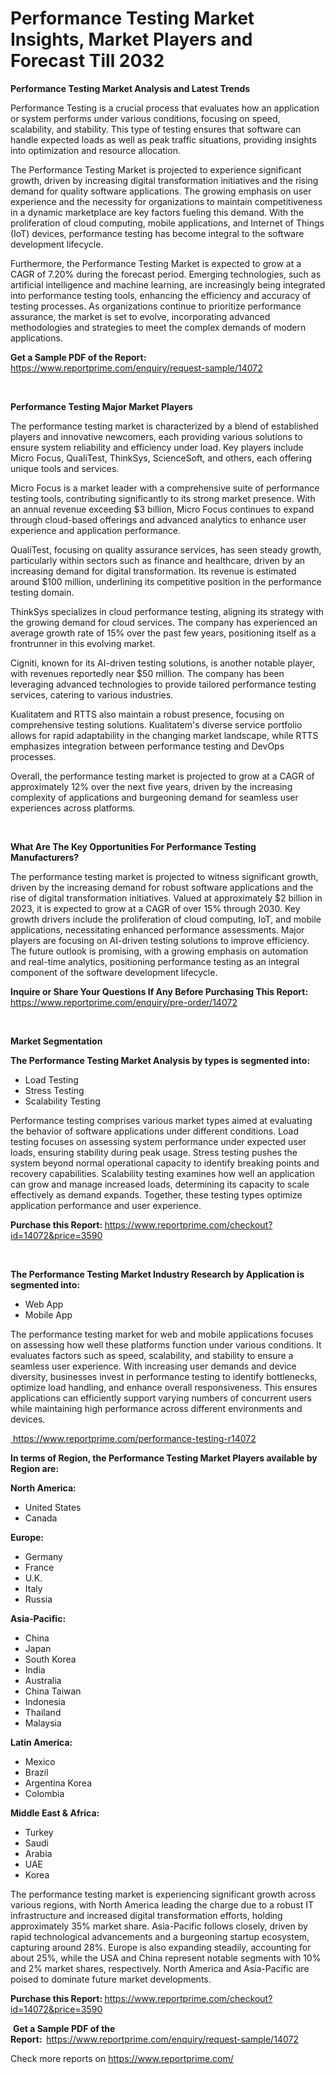 <p><h1>Performance Testing Market Insights, Market Players and Forecast Till 2032</h1></p><p><strong>Performance Testing Market Analysis and Latest Trends</strong></p>
<p><p>Performance Testing is a crucial process that evaluates how an application or system performs under various conditions, focusing on speed, scalability, and stability. This type of testing ensures that software can handle expected loads as well as peak traffic situations, providing insights into optimization and resource allocation.</p><p>The Performance Testing Market is projected to experience significant growth, driven by increasing digital transformation initiatives and the rising demand for quality software applications. The growing emphasis on user experience and the necessity for organizations to maintain competitiveness in a dynamic marketplace are key factors fueling this demand. With the proliferation of cloud computing, mobile applications, and Internet of Things (IoT) devices, performance testing has become integral to the software development lifecycle.</p><p>Furthermore, the Performance Testing Market is expected to grow at a CAGR of 7.20% during the forecast period. Emerging technologies, such as artificial intelligence and machine learning, are increasingly being integrated into performance testing tools, enhancing the efficiency and accuracy of testing processes. As organizations continue to prioritize performance assurance, the market is set to evolve, incorporating advanced methodologies and strategies to meet the complex demands of modern applications.</p></p>
<p><strong>Get a Sample PDF of the Report:&nbsp;</strong> <a href="https://www.reportprime.com/enquiry/request-sample/14072?utm_campaign=3072&utm_medium=2&utm_source=Github&utm_content=ia&utm_term=20032025&utm_id=performance-testing">https://www.reportprime.com/enquiry/request-sample/14072</a></p>
<p>&nbsp;</p>
<p><strong>Performance Testing Major Market Players</strong></p>
<p><p>The performance testing market is characterized by a blend of established players and innovative newcomers, each providing various solutions to ensure system reliability and efficiency under load. Key players include Micro Focus, QualiTest, ThinkSys, ScienceSoft, and others, each offering unique tools and services.</p><p>Micro Focus is a market leader with a comprehensive suite of performance testing tools, contributing significantly to its strong market presence. With an annual revenue exceeding $3 billion, Micro Focus continues to expand through cloud-based offerings and advanced analytics to enhance user experience and application performance.</p><p>QualiTest, focusing on quality assurance services, has seen steady growth, particularly within sectors such as finance and healthcare, driven by an increasing demand for digital transformation. Its revenue is estimated around $100 million, underlining its competitive position in the performance testing domain.</p><p>ThinkSys specializes in cloud performance testing, aligning its strategy with the growing demand for cloud services. The company has experienced an average growth rate of 15% over the past few years, positioning itself as a frontrunner in this evolving market.</p><p>Cigniti, known for its AI-driven testing solutions, is another notable player, with revenues reportedly near $50 million. The company has been leveraging advanced technologies to provide tailored performance testing services, catering to various industries.</p><p>Kualitatem and RTTS also maintain a robust presence, focusing on comprehensive testing solutions. Kualitatem's diverse service portfolio allows for rapid adaptability in the changing market landscape, while RTTS emphasizes integration between performance testing and DevOps processes.</p><p>Overall, the performance testing market is projected to grow at a CAGR of approximately 12% over the next five years, driven by the increasing complexity of applications and burgeoning demand for seamless user experiences across platforms.</p></p>
<p>&nbsp;</p>
<p><strong>What Are The Key Opportunities For Performance Testing Manufacturers?</strong></p>
<p><p>The performance testing market is projected to witness significant growth, driven by the increasing demand for robust software applications and the rise of digital transformation initiatives. Valued at approximately $2 billion in 2023, it is expected to grow at a CAGR of over 15% through 2030. Key growth drivers include the proliferation of cloud computing, IoT, and mobile applications, necessitating enhanced performance assessments. Major players are focusing on AI-driven testing solutions to improve efficiency. The future outlook is promising, with a growing emphasis on automation and real-time analytics, positioning performance testing as an integral component of the software development lifecycle.</p></p>
<p><strong>Inquire or Share Your Questions If Any Before Purchasing This Report:</strong> <a href="https://www.reportprime.com/enquiry/pre-order/14072?utm_campaign=3072&utm_medium=2&utm_source=Github&utm_content=ia&utm_term=20032025&utm_id=performance-testing">https://www.reportprime.com/enquiry/pre-order/14072</a></p>
<p>&nbsp;</p>
<p><strong>Market Segmentation</strong></p>
<p><strong>The Performance Testing Market Analysis by types is segmented into:</strong></p>
<p><ul><li>Load Testing</li><li>Stress Testing</li><li>Scalability Testing</li></ul></p>
<p><p>Performance testing comprises various market types aimed at evaluating the behavior of software applications under different conditions. Load testing focuses on assessing system performance under expected user loads, ensuring stability during peak usage. Stress testing pushes the system beyond normal operational capacity to identify breaking points and recovery capabilities. Scalability testing examines how well an application can grow and manage increased loads, determining its capacity to scale effectively as demand expands. Together, these testing types optimize application performance and user experience.</p></p>
<p><strong>Purchase this Report:&nbsp;</strong><a href="https://www.reportprime.com/checkout?id=14072&price=3590&utm_campaign=3072&utm_medium=2&utm_source=Github&utm_content=ia&utm_term=20032025&utm_id=performance-testing">https://www.reportprime.com/checkout?id=14072&price=3590</a></p>
<p>&nbsp;</p>
<p><strong>The Performance Testing Market Industry Research by Application is segmented into:</strong></p>
<p><ul><li>Web App</li><li>Mobile App</li></ul></p>
<p><p>The performance testing market for web and mobile applications focuses on assessing how well these platforms function under various conditions. It evaluates factors such as speed, scalability, and stability to ensure a seamless user experience. With increasing user demands and device diversity, businesses invest in performance testing to identify bottlenecks, optimize load handling, and enhance overall responsiveness. This ensures applications can efficiently support varying numbers of concurrent users while maintaining high performance across different environments and devices.</p></p>
<p><a href="https://www.reportprime.com/performance-testing-r14072?utm_campaign=3072&utm_medium=2&utm_source=Github&utm_content=ia&utm_term=20032025&utm_id=performance-testing">&nbsp;https://www.reportprime.com/performance-testing-r14072</a></p>
<p><strong>In terms of Region, the Performance Testing Market Players available by Region are:</strong></p>
<p>
    <p> <strong> North America: </strong>
        <ul>
            <li>United States</li>
            <li>Canada</li>
        </ul>
        </p> 
    <p> <strong> Europe: </strong>
        <ul>
            <li>Germany</li>
            <li>France</li>
            <li>U.K.</li>
            <li>Italy</li>
            <li>Russia</li>
        </ul>
        </p> 
    <p> <strong> Asia-Pacific: </strong>
        <ul>
            <li>China</li>
            <li>Japan</li>
            <li>South Korea</li>
            <li>India</li>
            <li>Australia</li>
            <li>China Taiwan</li>
            <li>Indonesia</li>
            <li>Thailand</li>
            <li>Malaysia</li>
        </ul>
        </p> 
    <p> <strong> Latin America: </strong>
        <ul>
            <li>Mexico</li>
            <li>Brazil</li>
            <li>Argentina Korea</li>
            <li>Colombia</li>
        </ul>
        </p> 
    <p> <strong> Middle East & Africa: </strong>
        <ul>
            <li>Turkey</li>
            <li>Saudi</li>
            <li>Arabia</li>
            <li>UAE</li>
            <li>Korea</li>
        </ul>
    </p>
    </p>
<p><p>The performance testing market is experiencing significant growth across various regions, with North America leading the charge due to a robust IT infrastructure and increased digital transformation efforts, holding approximately 35% market share. Asia-Pacific follows closely, driven by rapid technological advancements and a burgeoning startup ecosystem, capturing around 28%. Europe is also expanding steadily, accounting for about 25%, while the USA and China represent notable segments with 10% and 2% market shares, respectively. North America and Asia-Pacific are poised to dominate future market developments.</p></p>
<p><strong>Purchase this Report: </strong><a href="https://www.reportprime.com/checkout?id=14072&price=3590&utm_campaign=3072&utm_medium=2&utm_source=Github&utm_content=ia&utm_term=20032025&utm_id=performance-testing">https://www.reportprime.com/checkout?id=14072&price=3590</a></p>
<p>&nbsp;<strong>Get a Sample PDF of the Report:&nbsp;&nbsp;</strong><a href="https://www.reportprime.com/enquiry/request-sample/14072?utm_campaign=3072&utm_medium=2&utm_source=Github&utm_content=ia&utm_term=20032025&utm_id=performance-testing">https://www.reportprime.com/enquiry/request-sample/14072</a></p>
<p><strong></strong></p>
<p>Check more reports on <a href="https://www.reportprime.com/?utm_campaign=3072&utm_medium=2&utm_source=Github&utm_content=ia&utm_term=20032025&utm_id=performance-testing">https://www.reportprime.com/</a></p>